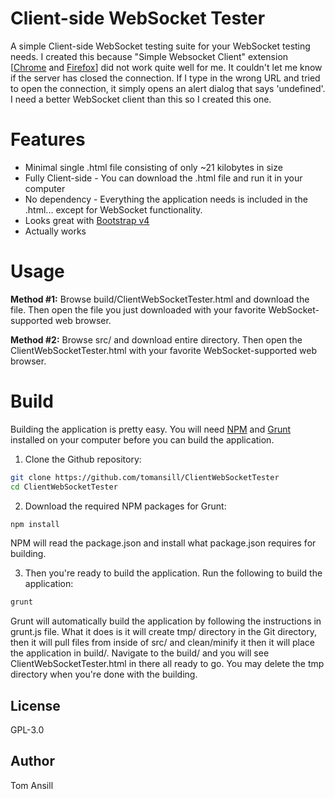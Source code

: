 # Client-side WebSocket Tester
A simple Client-side WebSocket testing suite for your WebSocket testing needs. I created this because "Simple Websocket Client" extension [[Chrome](https://chrome.google.com/webstore/detail/simple-websocket-client/pfdhoblngboilpfeibdedpjgfnlcodoo) and [Firefox](https://addons.mozilla.org/en-US/firefox/addon/simple-websocket-client/)] did not work quite well for me. It couldn't let me know if the server has closed the connection. If I type in the wrong URL and tried to open the connection, it simply opens an alert dialog that says 'undefined'. I need a better WebSocket client than this so I created this one.
# Features
- Minimal single .html file consisting of only ~21 kilobytes in size
- Fully Client-side - You can download the .html file and run it in your computer
- No dependency - Everything the application needs is included in the .html... except for WebSocket functionality.
- Looks great with [Bootstrap v4](getbootstrap.com)
- Actually works

# Usage
**Method #1:** Browse build/ClientWebSocketTester.html and download the file. Then open the file you just downloaded with your favorite WebSocket-supported web browser.

**Method #2:** Browse src/ and download entire directory. Then open the ClientWebSocketTester.html with your favorite WebSocket-supported web browser.

# Build
Building the application is pretty easy. You will need [NPM](https://www.npmjs.com/) and [Grunt](https://gruntjs.com/) installed on your computer before you can build the application.

1) Clone the Github repository:
```sh
git clone https://github.com/tomansill/ClientWebSocketTester
cd ClientWebSocketTester
```
2) Download the required NPM packages for Grunt:
```sh
npm install
```
NPM will read the package.json and install what package.json requires for building.

3) Then you're ready to build the application. Run the following to build the application:
```sh
grunt
```
Grunt will automatically build the application by following the instructions in grunt.js file. What it does is it will create tmp/ directory in the Git directory, then it will pull files from inside of src/ and clean/minify it then it will place the application in build/. Navigate to the build/ and you will see ClientWebSocketTester.html in there all ready to go. You may delete the tmp directory when you're done with the building.

License
----
GPL-3.0

Author
----
Tom Ansill
